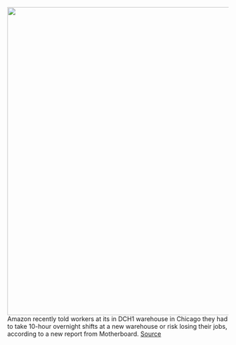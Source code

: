 <img src='https://cdn.vox-cdn.com/thumbor/kTlee40-Kv4HOH1Ex9LRWoT9t_c=/0x0:2040x1360/1200x800/filters:focal(857x517:1183x843)/cdn.vox-cdn.com/uploads/chorus_image/image/68769528/acastro_181114_1777_amazon_hq2_0003.0.jpg' width='700px' /><br/>
Amazon recently told workers at its in DCH1 warehouse in Chicago they had to take 10-hour overnight shifts at a new warehouse or risk losing their jobs, according to a new report from Motherboard.
<a href='https://www.theverge.com/2021/2/4/22266369/amazon-ten-hour-overnight-shifts-warehouse-workers'> Source <a/>